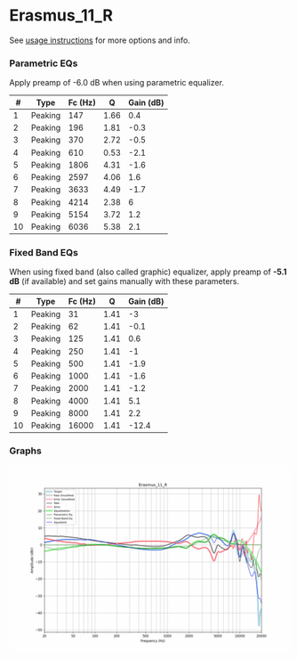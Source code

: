 # Erasmus_11_R
See [usage instructions](https://github.com/jaakkopasanen/AutoEq#usage) for more options and info.

### Parametric EQs
Apply preamp of -6.0 dB when using parametric equalizer.

|   # | Type    |   Fc (Hz) |    Q |   Gain (dB) |
|-----|---------|-----------|------|-------------|
|   1 | Peaking |       147 | 1.66 |         0.4 |
|   2 | Peaking |       196 | 1.81 |        -0.3 |
|   3 | Peaking |       370 | 2.72 |        -0.5 |
|   4 | Peaking |       610 | 0.53 |        -2.1 |
|   5 | Peaking |      1806 | 4.31 |        -1.6 |
|   6 | Peaking |      2597 | 4.06 |         1.6 |
|   7 | Peaking |      3633 | 4.49 |        -1.7 |
|   8 | Peaking |      4214 | 2.38 |         6   |
|   9 | Peaking |      5154 | 3.72 |         1.2 |
|  10 | Peaking |      6036 | 5.38 |         2.1 |

### Fixed Band EQs
When using fixed band (also called graphic) equalizer, apply preamp of **-5.1 dB** (if available) and set gains manually with these parameters.

|   # | Type    |   Fc (Hz) |    Q |   Gain (dB) |
|-----|---------|-----------|------|-------------|
|   1 | Peaking |        31 | 1.41 |        -3   |
|   2 | Peaking |        62 | 1.41 |        -0.1 |
|   3 | Peaking |       125 | 1.41 |         0.6 |
|   4 | Peaking |       250 | 1.41 |        -1   |
|   5 | Peaking |       500 | 1.41 |        -1.9 |
|   6 | Peaking |      1000 | 1.41 |        -1.6 |
|   7 | Peaking |      2000 | 1.41 |        -1.2 |
|   8 | Peaking |      4000 | 1.41 |         5.1 |
|   9 | Peaking |      8000 | 1.41 |         2.2 |
|  10 | Peaking |     16000 | 1.41 |       -12.4 |

### Graphs
![](./Erasmus_11_R.png)
